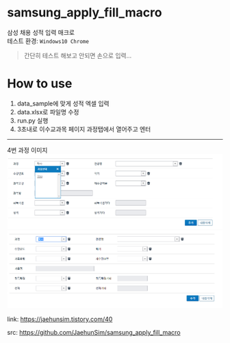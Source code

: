 # samsung_apply_fill_macro
삼성 채용 성적 입력 매크로  
테스트 환경: `Windows10 Chrome`
> 간단히 테스트 해보고 안되면 손으로 입력...

# How to use

1. data_sample에 맞게 성적 엑셀 입력
2. data.xlsx로 파일명 수정
3. run.py 실행
4. 3초내로 이수교과목 페이지 과정탭에서 열어주고 엔터

---
4번 과정 이미지
![](docs/1.PNG)  
![](docs/2.PNG) 

link:  https://jaehunsim.tistory.com/40

src: https://github.com/JaehunSim/samsung_apply_fill_macro

